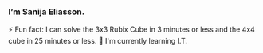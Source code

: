### I’m Sanija Eliasson.
⚡ Fun fact: I can solve the 3x3 Rubix Cube in 3 minutes or less and the 4x4 cube in 25 minutes or less.
🔭 I'm currently learning I.T.
<!--
**Joyshineszz/Joyshineszz** is a ✨ _special_ ✨ repository because its `README.md` (this file) appears on your GitHub profile.

Here are some ideas to get you started:

- 🔭 I’m currently working on ...
- 🌱 I’m currently learning ...
- 👯 I’m looking to collaborate on ...
- 🤔 I’m looking for help with ...
- 💬 Ask me about ...
- 📫 How to reach me: ...
- 😄 Pronouns: ...
- ⚡ Fun fact: ...
-->
